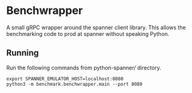 # Benchwrapper

A small gRPC wrapper around the spanner client library. This allows the
benchmarking code to prod at spanner without speaking Python.

## Running
Run the following commands from python-spanner/ directory.
```
export SPANNER_EMULATOR_HOST=localhost:8080
python3 -m benchmark.benchwrapper.main --port 8080
